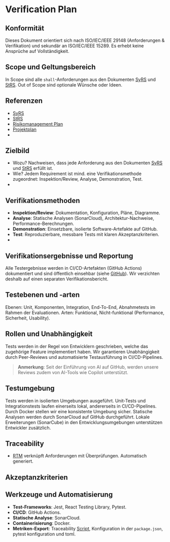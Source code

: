 # Verification Plan
## Konformität
Dieses Dokument orientiert sich nach ISO/IEC/IEEE 29148 (Anforderungen & Verifikation) und sekundär an ISO/IEC/IEEE 15289. Es erhebt keine Ansprüche auf Vollständigkeit.

## Scope und Geltungsbereich
In Scope sind alle `shall`-Anforderungen aus den Dokumenten [SyRS](../syrs/SyRS.md) und [StRS](../strs/StRS.md). Out of Scope sind optionale Wünsche oder Ideen.

## Referenzen
- [SyRS](../syrs/SyRS.md)
- [StRS](../strs/StRS.md)
- [Risikomanagement Plan](../governance/Risk-Management-Plan.md)
- [Projektplan](../governance/Project-Plan.md)
- 
## Zielbild
- Wozu? Nachweisen, dass jede Anforderung aus den Dokumenten [SyRS](../syrs/SyRS.md) und [StRS](../strs/StRS.md) erfüllt ist.
- Wie? Jedem Requirement ist mind. eine Verifikationsmethode zugeordnet: Inspektion/Review, Analyse, Demonstration, Test.
- 
## Verifikationsmethoden
- **Inspektion/Review**: Dokumentation, Konfiguration, Pläne, Diagramme.
- **Analyse**: Statische Analysen (SonarCloud), Architektur-Nachweise, Performance-Berechnungen.
- **Demonstration**: Einsetzbare, isolierte Software-Artefakte auf GitHub.
- **Test**: Reproduzierbare, messbare Tests mit klaren Akzeptanzkriterien.
- 
## Verifikationsergebnisse und Reportung
Alle Testergebnisse werden in CI/CD-Artefakten (GitHub Actions) dokumentiert und sind öffentlich einsehbar (siehe [GitHub](https://github.com/HASKI-RAK)). Wir verzichten deshalb auf einen separaten Verifikationsbericht.

## Testebenen und -arten
Ebenen: Unit, Komponenten, Integration, End-To-End, Abnahmetests im Rahmen der Evaluationen.
Arten: Funktional, Nicht-funktional (Performance, Sicherheit, Usability).

## Rollen und Unabhängigkeit
Tests werden in der Regel von Entwicklern geschrieben, welche das zugehörige Feature implementiert haben. Wir garantieren Unabhängigkeit durch Peer-Reviews und automatisierte Testausführung in CI/CD-Pipelines.
> **Anmerkung**: Seit der Einführung von AI auf GitHub, werden unsere Reviews zudem von AI-Tools wie Copilot unterstützt.

## Testumgebung
Tests werden in isolierten Umgebungen ausgeführt. Unit-Tests und Integrationstests laufen einerseits lokal, andererseits in CI/CD-Pipelines. Durch Docker stellen wir eine konsistente Umgebung sicher. Statische Analysen werden durch SonarCloud auf GitHub durchgeführt. Lokale Erweiterungen (SonarCube) in den Entwicklungsumgebungen unterstützen Entwickler zusätzlich.

## Traceability
- [RTM](../traceability/RTM.csv) verknüpft Anforderungen mit Überprüfungen. Automatisch generiert.

## Akzeptanzkriterien
<!-- //TODO: Quoten für Testabdeckung, Anzahl bestandener Tests, etc. -->

## Werkzeuge und Automatisierung
- **Test-Frameworks**: Jest, React Testing Library, Pytest.
- **CI/CD**: GitHub Actions.
- **Statische Analyse**: SonarCloud.
- **Containerisierung**: Docker.
- **Metriken-Export**: Traceability [Script](../traceability/build.py), Konfiguration in der `package.json`, pytest konfiguration und toml.
